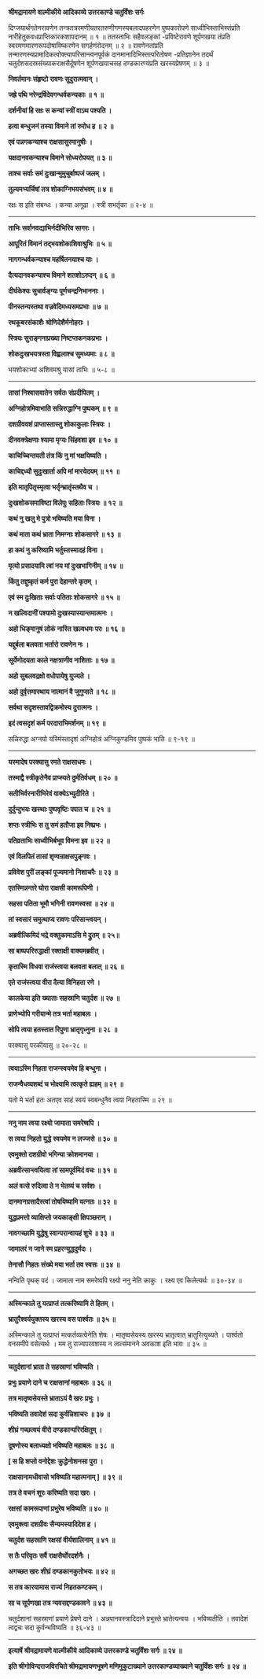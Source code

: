 **श्रीमद्रामायणे वाल्मीकीये आदिकाव्ये उत्तरकाण्डे चतुर्विंशः सर्गः**

दिग्जयार्थंगतेनरावणेन तन्त्रतत्ररमणीयतरतरुणीगणस्यबलादपहरणेन पुष्पकारोपणे साध्वीभिस्ताभिस्तंप्रति नारीहेतुकवधप्राप्तिकारकशापदानम् ॥ १ ॥ ततस्ताभिः सहैवलङ्कां -प्रविष्टेरावणे शूर्पणखया तंप्रति स्वरमणमारणरूपदोषाविष्करणेन सगर्हणंरोदनम् ॥ २ ॥ रावणेनतांप्रति तन्मारणस्यप्रामादिकत्वोक्त्यापरिसान्त्वनपूर्वकं दानमानादिभिस्तत्परितोषण -प्रतिज्ञानेन तदर्थं चतुर्दशसदस्रसंख्याकराक्षसैर्दूषणेन शूर्पणखयाचसह दण्डकारण्यंप्रति खरस्यप्रेषणम् ॥ ३ ॥

**निवर्तमानः संहृष्टो रावणः सुदुरात्मवान् ।**

**जह्रे पथि नरेन्द्रर्षिदेवगन्धर्वकन्यकाः ॥ १ ॥**

**दर्शनीयां हि रक्षः स कन्यां स्त्रीं वाऽथ पश्यति ।**

**हत्वा बन्धुजनं तस्या विमाने तां रुरोध ह ॥ २ ॥**

**एवं पन्नगकन्याश्च राक्षसासुरमानुषीः ।**

**यक्षदानवकन्याश्च विमाने सोध्यरोपयत् ॥ ३ ॥**

**ताश्च सर्वाः समं दुःखान्मुमुचुर्बाष्पजं जलम् ।**

**तुल्यमभ्यर्चिषां तत्र शोकाग्निभयसंभवम् ॥ ४ ॥**

रक्षः स इति संबन्धः । कन्या अनूढा । स्त्री सभर्तृका ॥ २-४ ॥

****

**ताभिः सर्वानवद्याभिर्नदीभिरिव सागरः ।**

**आपूरितं विमानं तद्भयशोकाशिवाश्रुभिः ॥ ५ ॥**

**नागगन्धर्वकन्याश्च महर्षितनयाश्च याः ।**

**दैत्यदानवकन्याश्च विमाने शतशोऽरुदन् ॥ ६ ॥**

**दीर्घकेश्यः सुचार्वङ्ग्यः पूर्णचन्द्रनिभाननाः ।**

**पीनस्तन्यस्तथा वज्रवेदिमध्यसमप्रभाः ॥ ७ ॥**

**रथकूबरसंकाशैः श्रोणिदेशैर्मनोहराः ।**

**स्त्रियः सुराङ्गनाप्रख्या निष्टप्तकनकप्रभाः ।**

**शोकदुःखभयत्रस्ता विह्वलाश्च सुमध्यमाः ॥ ८ ॥**

भयशोकाभ्यां अशिवमश्रु यासां ताभिः ॥ ५-८ ॥

****

**तासां निश्वासवातेन सर्वतः संप्रदीपितम् ।**

**अग्निहोत्रमिवाभाति सन्निरुद्धाग्नि पुष्पकम् ॥ ९ ॥**

**दशग्रीववशं प्राप्तास्तास्तु शोकाकुलाः स्त्रियः ।**

**दीनवक्त्रेक्षणाः श्यामा मृग्यः सिंहवशा इव ॥ १० ॥**

**काचिच्चिन्तयती तंत्र किं नु मां भक्षयिष्यति ।**

**काचिद्दध्यौ सुदुःखार्ता अपि मां मारयेदयम् ॥ ११ ॥**

**इति मातृपितृस्मृत्वा भर्तृन्भ्रातृंस्तथैव च ।**

**दुःखशोकसमाविष्टा विलेपुः सहिताः स्त्रियः ॥ १२ ॥**

**कथं नु खलु मे पुत्रो भविष्यति मया विना ।**

**कथं माता कथं भ्राता निमग्नाः शोकसागरे ॥ १३ ॥**

**हा कथं नु करिष्यामि भर्तुस्तस्मादहं विना ।**

**मृत्यो प्रसादयामि त्वां नय मां दुःखभागिनीम् ॥ १४ ॥**

**किंतु तद्दुष्कृतं कर्म पुरा देहान्तरे कृतम् ।**

**एवं स्म दुःखिताः सर्वाः पतिताः शोकसागरे ॥ १५ ॥**

**न खल्विदानीं पश्यामो दुःखस्यास्यान्तमात्मनः ।**

**अहो धिङ्मानुषं लोकं नास्ति खल्वधमः परः ॥ १६ ॥**

**यद्दुर्बला बलवता भर्तारो रावणेन नः ।**

**सूर्येणोदयता काले नक्षत्राणीव नाशिताः ॥ १७ ॥**

**अहो सुबलवद्रक्षो वधोपायेषु युज्यते ।**

**अहो दुर्वृत्तमास्थाय नात्मानं वै जुगुप्सते ॥ १८ ॥**

**सर्वथा सदृशस्तावद्विक्रमोस्य दुरात्मनः ।**

**इदं त्वसदृशं कर्म परदाराभिमर्शनम् ॥ १९ ॥**

सन्निरुद्धा अग्नयो यस्मिंस्तादृशं अग्निहोत्रं अग्निकुण्डमिव पुष्पकं भाति ॥ ९-१९ ॥

****

**यस्मादेष परक्यासु रमते राक्षसाधमः ।**

**तस्माद्वै स्त्रीकृतेनैव प्राप्स्यते दुर्मतिर्वधम् ॥ २० ॥**

**सतीभिर्वरनारीभिरेवं वाक्येऽभ्युदीरिते ।**

**दुर्दुन्दुभयः खस्थाः पुष्पवृष्टिः पपात च ॥ २१ ॥**

**शप्तः स्त्रीभिः स तु समं हतौजा इव निष्प्रभः ।**

**पतिव्रताभिः साध्वीभिर्बभूव विमना इव ॥ २२ ॥**

**एवं विलपितं तासां शृण्वन्राक्षसपुङ्गवः ।**

**प्रविवेश पुरीं लङ्कां पूज्यमानो निशाचरैः ॥ २३ ॥**

**एतस्मिन्नन्तरे घोरा राक्षसी कामरूपिणी ।**

**सहसा पतिता भूमौ भगिनी रावणस्वसा ॥ २४ ॥**

**तां स्वसारं समुत्थाप्य रावणः परिसान्त्वयन् ।**

**अब्रवीत्किमिदं भद्रे वक्तुकामाऽसि मे द्रुतम् ॥ २५॥**

**सा बाष्पपरिरुद्धाक्षी रक्ताक्षी वाक्यमब्रवीत् ।**

**कृतास्मि विधवा राजंस्त्वया बलवता बलात् ॥ २६ ॥**

**एते राजंस्त्वया वीरा दैत्या विनिहता रणे ।**

**कालकेया इति ख्याताः सहस्राणि चतुर्दश ॥ २७ ॥**

**प्राणेभ्योपि गरीयान्मे तत्र भर्ता महाबलः ।**

**सोपि त्वया हतस्तात रिपुणा भ्रातृगृध्नुना ॥ २८ ॥**

परक्यासु परकीयासु ॥ २०-२८ ॥

****

**त्वयाऽस्मि निहता राजन्स्वयमेव हि बन्धुना ।**

**राजन्वैधव्यशब्दं च भोक्ष्यामि त्वत्कृते ह्यहम् ॥ २९ ॥**

यतो मे भर्ता हतः अतएव साहं स्वयं स्वबन्धुनैव त्वया निहतास्मि ॥ २९ ॥

****

**ननु नाम त्वया रक्ष्यो जामाता समरेष्वपि ।**

**स त्वया निहतो युद्धे स्वयमेव न लज्जसे ॥ ३० ॥**

**एवमुक्तो दशग्रीवो भगिन्या क्रोशमानया ।**

**अब्रवीत्सान्त्वयित्वा तां सामपूर्वमिदं वचः ॥ ३१ ॥**

**अलं वत्से रुदित्वा ते न भेतव्यं च सर्वशः ।**

**दानमानग्रसादैस्त्वां तोषयिष्यामि यत्नतः ॥ ३२ ॥**

**युद्धप्रमत्तो व्याक्षिप्तो जयकाङ्क्षी क्षिपञ्छरान् ।**

**नावगच्छामि युद्धेषु स्वान्परान्वायहं शुभे ॥ ३३ ॥**

**जामातरं न जाने स्म प्रहरन्युद्धदुर्मदः ।**

**तेनासौ निहतः संख्ये मया भर्ता तव स्वसः ॥ ३४ ॥**

नन्विति पृथक् पदं । जामाता नाम समरेष्वपि रक्ष्यो ननु नेति काकुः । रक्ष्य एव किलेत्यर्थः ॥ ३०-३४ ॥

****

**अस्मिन्काले तु यत्प्राप्तं तत्करिष्यामि ते हितम् ।**

**भ्रातुरैश्वर्ययुक्तस्य खरस्य वस पार्श्वतः ॥ ३५ ॥**

अस्मिन्काले तु यत्प्राप्तं मत्कर्तव्यत्वेनेति शेषः । मातृष्वसेयस्य खरस्य भ्रातृत्वात् भ्रातुरित्युच्यते । पार्श्वतो वनसमीपे वसेत्यर्थः । मम तु राज्यपरवशस्य न त्वत्संमानने अवकाश इति भावः ॥ ३५ ॥

****

**चतुर्दशानां भ्राता ते सहस्राणां भविष्यति ।**

**प्रभुः प्रयाणे दाने च राक्षसानां महाबलः ॥ ३६ ॥**

**तत्र मातृष्वसेयस्ते भ्राताऽयं वै खरः प्रभुः ।**

**भविष्यति तवादेशं सदा कुर्वन्निशाचरः ॥ ३७ ॥**

**शीघ्रं गच्छत्वयं वीरो दण्डकान्परिरक्षितुम् ।**

**दूषणोस्य बलाध्यक्षो भविष्यति महाबलः ॥ ३८ ॥**

**\[ स हि शप्तो वनोद्देशः क्रुद्धेनोशनसा पुरा ।**

**राक्षसानामधीवासो भविष्यति महात्मनाम् \] ॥ ३९ ॥**

**तत्र ते वचनं शूरः करिष्यति सदा खरः ।**

**रक्षसां कामरूपाणां प्रभुरेष भविष्यति ॥ ४० ॥**

**एवमुक्त्वा दशग्रीवः सैन्यमस्यादिदेश ह ।**

**चतुर्दश सहस्राणि रक्षसां वीर्यशालिनाम् ॥ ४१ ॥**

**स तैः परिवृतः सर्वै राक्षसैर्घोरदर्शनैः ।**

**अगच्छत खरः शीघ्रं दण्डकानकुतोभयः ॥ ४२ ॥**

**स तत्र कारयामास राज्यं निहतकण्टकम् ।**

**सा च सूर्पणखा तत्र न्यवसद्दण्डकावने ॥ ४३ ॥**

चतुर्दशानां सहस्राणां प्रयाणे प्रेषणे दाने । अन्नपानवस्त्रादिदाने प्रभुस्ते भ्रातेत्यन्वयः । भविष्यतीति । तवादेशं त्वद्वचः सदा कुर्वन्भविष्यति ॥ ३६-४३ ॥

****

**इत्यार्षे श्रीमद्रामायणे वाल्मीकीये आदिकाव्ये उत्तरकाण्डे चतुर्विंशः सर्गः ॥ २४ ॥**

**इति श्रीगोविन्दराजविरचिते श्रीमद्रामायणभूषणे मणिमुकुटाख्याने उत्तरकाण्डव्याख्याने चतुर्विंशः सर्गः ॥ २४ ॥**
